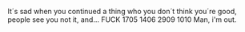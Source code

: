 It´s sad when you continued a thing who you don´t think you´re good, people see you not it, and... FUCK
1705
1406
2909
1010
Man, i'm out.

